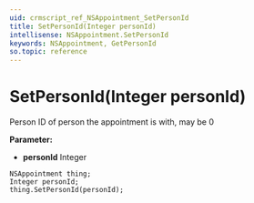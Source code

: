 ```yaml
---
uid: crmscript_ref_NSAppointment_SetPersonId
title: SetPersonId(Integer personId)
intellisense: NSAppointment.SetPersonId
keywords: NSAppointment, GetPersonId
so.topic: reference
---
```


# SetPersonId(Integer personId)

Person ID of person the appointment is with, may be 0

**Parameter:** 
 - **personId** Integer

```crmscript
NSAppointment thing;
Integer personId;
thing.SetPersonId(personId);
```

